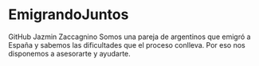 # EmigrandoJuntos
GitHub Jazmin Zaccagnino
Somos una pareja de argentinos que emigró a España y sabemos las dificultades que el proceso conlleva. Por eso nos disponemos a asesorarte y ayudarte.
